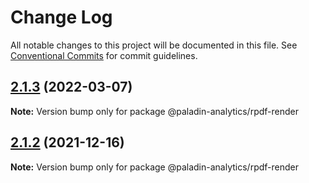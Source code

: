 # Change Log

All notable changes to this project will be documented in this file.
See [Conventional Commits](https://conventionalcommits.org) for commit guidelines.

## [2.1.3](https://github.com/Paladin-Analytics/react-pdf/compare/@paladin-analytics/rpdf-render@2.1.2...@paladin-analytics/rpdf-render@2.1.3) (2022-03-07)

**Note:** Version bump only for package @paladin-analytics/rpdf-render





## [2.1.2](https://github.com/Paladin-Analytics/react-pdf/compare/@paladin-analytics/rpdf-render@2.1.1...@paladin-analytics/rpdf-render@2.1.2) (2021-12-16)

**Note:** Version bump only for package @paladin-analytics/rpdf-render
